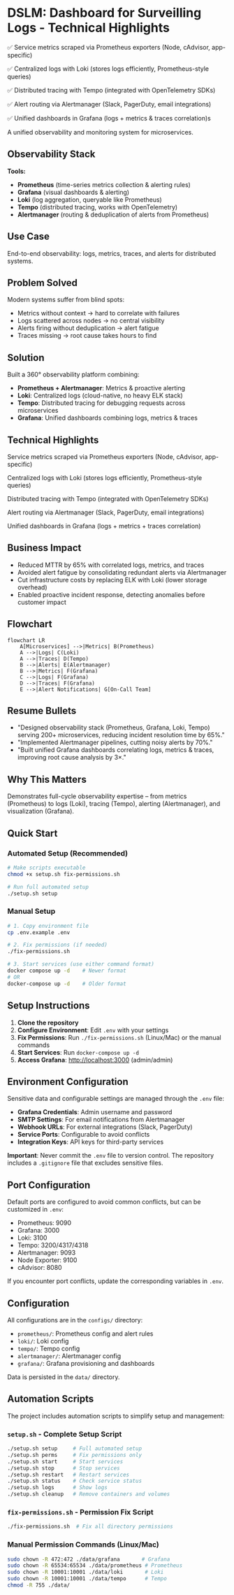 # DSLM: Dashboard for Surveilling Logs - Technical Highlights

✅ Service metrics scraped via Prometheus exporters (Node, cAdvisor, app-specific)

✅ Centralized logs with Loki (stores logs efficiently, Prometheus-style queries)

✅ Distributed tracing with Tempo (integrated with OpenTelemetry SDKs)

✅ Alert routing via Alertmanager (Slack, PagerDuty, email integrations)

✅ Unified dashboards in Grafana (logs + metrics & traces correlation)s

A unified observability and monitoring system for microservices.

## Observability Stack

**Tools:**

- **Prometheus** (time-series metrics collection & alerting rules)
- **Grafana** (visual dashboards & alerting)
- **Loki** (log aggregation, queryable like Prometheus)
- **Tempo** (distributed tracing, works with OpenTelemetry)
- **Alertmanager** (routing & deduplication of alerts from Prometheus)

## Use Case

End-to-end observability: logs, metrics, traces, and alerts for distributed systems.

## Problem Solved

Modern systems suffer from blind spots:

- Metrics without context → hard to correlate with failures
- Logs scattered across nodes → no central visibility
- Alerts firing without deduplication → alert fatigue
- Traces missing → root cause takes hours to find

## Solution

Built a 360° observability platform combining:

- **Prometheus + Alertmanager**: Metrics & proactive alerting
- **Loki**: Centralized logs (cloud-native, no heavy ELK stack)
- **Tempo**: Distributed tracing for debugging requests across microservices
- **Grafana**: Unified dashboards combining logs, metrics & traces

## Technical Highlights

Service metrics scraped via Prometheus exporters (Node, cAdvisor, app-specific)

Centralized logs with Loki (stores logs efficiently, Prometheus-style queries)

Distributed tracing with Tempo (integrated with OpenTelemetry SDKs)

Alert routing via Alertmanager (Slack, PagerDuty, email integrations)

Unified dashboards in Grafana (logs + metrics + traces correlation)

## Business Impact

- Reduced MTTR by 65% with correlated logs, metrics, and traces
- Avoided alert fatigue by consolidating redundant alerts via Alertmanager
- Cut infrastructure costs by replacing ELK with Loki (lower storage overhead)
- Enabled proactive incident response, detecting anomalies before customer impact

## Flowchart

```mermaid
flowchart LR
    A[Microservices] -->|Metrics| B(Prometheus)
    A -->|Logs| C(Loki)
    A -->|Traces| D(Tempo)
    B -->|Alerts| E(Alertmanager)
    B -->|Metrics| F(Grafana)
    C -->|Logs| F(Grafana)
    D -->|Traces| F(Grafana)
    E -->|Alert Notifications| G[On-Call Team]
```

## Resume Bullets

- "Designed observability stack (Prometheus, Grafana, Loki, Tempo) serving 200+ microservices, reducing incident resolution time by 65%."
- "Implemented Alertmanager pipelines, cutting noisy alerts by 70%."
- "Built unified Grafana dashboards correlating logs, metrics & traces, improving root cause analysis by 3×."

## Why This Matters

Demonstrates full-cycle observability expertise – from metrics (Prometheus) to logs (Loki), tracing (Tempo), alerting (Alertmanager), and visualization (Grafana).

## Quick Start

### Automated Setup (Recommended)

```bash
# Make scripts executable
chmod +x setup.sh fix-permissions.sh

# Run full automated setup
./setup.sh setup
```

### Manual Setup

```bash
# 1. Copy environment file
cp .env.example .env

# 2. Fix permissions (if needed)
./fix-permissions.sh

# 3. Start services (use either command format)
docker compose up -d    # Newer format
# OR
docker-compose up -d    # Older format
```

## Setup Instructions

1. **Clone the repository**
2. **Configure Environment**: Edit `.env` with your settings
3. **Fix Permissions**: Run `./fix-permissions.sh` (Linux/Mac) or the manual commands
4. **Start Services**: Run `docker-compose up -d`
5. **Access Grafana**: [http://localhost:3000](http://localhost:3000) (admin/admin)

## Environment Configuration

Sensitive data and configurable settings are managed through the `.env` file:

- **Grafana Credentials**: Admin username and password
- **SMTP Settings**: For email notifications from Alertmanager
- **Webhook URLs**: For external integrations (Slack, PagerDuty)
- **Service Ports**: Configurable to avoid conflicts
- **Integration Keys**: API keys for third-party services

**Important**: Never commit the `.env` file to version control. The repository includes a `.gitignore` file that excludes sensitive files.

## Port Configuration

Default ports are configured to avoid common conflicts, but can be customized in `.env`:

- Prometheus: 9090
- Grafana: 3000
- Loki: 3100
- Tempo: 3200/4317/4318
- Alertmanager: 9093
- Node Exporter: 9100
- cAdvisor: 8080

If you encounter port conflicts, update the corresponding variables in `.env`.

## Configuration

All configurations are in the `configs/` directory:

- `prometheus/`: Prometheus config and alert rules
- `loki/`: Loki config
- `tempo/`: Tempo config
- `alertmanager/`: Alertmanager config
- `grafana/`: Grafana provisioning and dashboards

Data is persisted in the `data/` directory.

## Automation Scripts

The project includes automation scripts to simplify setup and management:

### `setup.sh` - Complete Setup Script

```bash
./setup.sh setup     # Full automated setup
./setup.sh perms     # Fix permissions only
./setup.sh start     # Start services
./setup.sh stop      # Stop services
./setup.sh restart   # Restart services
./setup.sh status    # Check service status
./setup.sh logs      # Show logs
./setup.sh cleanup   # Remove containers and volumes
```

### `fix-permissions.sh` - Permission Fix Script

```bash
./fix-permissions.sh  # Fix all directory permissions
```

### Manual Permission Commands (Linux/Mac)

```bash
sudo chown -R 472:472 ./data/grafana       # Grafana
sudo chown -R 65534:65534 ./data/prometheus # Prometheus
sudo chown -R 10001:10001 ./data/loki       # Loki
sudo chown -R 10001:10001 ./data/tempo      # Tempo
chmod -R 755 ./data/
```
